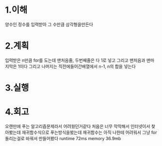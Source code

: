 1.이해
====
양수인 정수를 입력받아 그 수만큼 삼각형을만든다

2.계획
===
입력받은 n만큼 for를 도는데
맨처음줄, 두번째줄은 다 1로 넣고
그리고 맨처음과 맨마지막은 1이다
그리고 나머지는 직전에들어간배열에서 n-1, n의 합을 넣는다


3.실행
====


4.회고
====
오랜만에 푸는 알고리즘문제라서 어려웠던거같다
처음은 너무 막막해서 인터넷이서 찾아봤는데 재귀함수식으로 푸는방식을봤는데
재귀함수는 아직 나한테 어려워서 그냥 for 돌리는걸로 바꿔서 만들어봤다
runtime 72ms memory 36.9mb